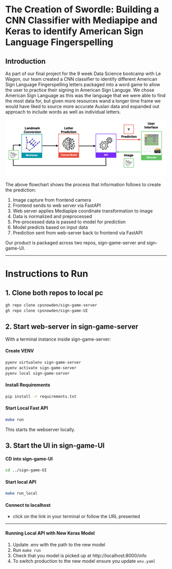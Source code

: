 
# The Creation of Swordle: Building a CNN Classifier with Mediapipe and Keras to identify American Sign Language Fingerspelling

## Introduction

As part of our final project for the 9 week Data Science bootcamp with Le Wagon, our team created a CNN classifier to identify different American Sign Language Fingerspelling letters packaged into a word game to allow the user to practice their signing in American Sign Languge. We chose American Sign Language as this was the language that we were able to find the most data for, but given more resources wand a longer time frame we would have liked to source more accurate Auslan data and expanded out approach to include words as well as individual letters.

![Flowchart](flowchart.png)

The above flowchart shows the process that information follows to create the prediction:

1. Image capture from frontend camera
2. Frontend sends to web server via FastAPI
3. Web server applies Mediapipe coordinate transformation to image
4. Data is normalized and preprocessed
5. Pre-processed data is passed to model for prediction
6. Model predicts based on input data
7. Prediction sent from web-server back to frontend via FastAPI

Our product is packaged across two repos, sign-game-server and sign-game-UI.


---
# Instructions to Run

## 1. Clone both repos to local pc

```bash
gh repo clone cpsnowden/sign-game-server
gh repo clone cpsnowden/sign-game-UI
```
## 2. Start web-server in sign-game-server

With a terminal instance inside sign-game-server:
#### Create VENV

```bash
pyenv virtualenv sign-game-server
pyenv activate sign-game-server
pyenv local sign-game-server
```

#### Install Requirements

```bash
pip install -r requirements.txt
```

#### Start Local Fast API

```bash
make run
```
This starts the webserver locally.


## 3. Start the UI in sign-game-UI

#### CD into sign-game-UI
```bash
cd ../sign-game-UI
```

#### Start local API

```bash
make run_local
```

#### Connect to localhost
- click on the link in your terminal or follow the URL presented

---

#### Running Local API with New Keras Model

1. Update .env with the path to the new model
2. Run `make run`
3. Check that you model is picked up at http://localhost:8000/info
4. To switch production to the new model ensure you update `env.yaml`
